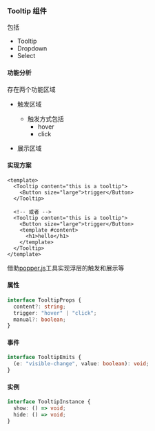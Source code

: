 ### Tooltip 组件

包括

- Tooltip
- Dropdown
- Select

#### 功能分析

存在两个功能区域

- 触发区域

  - 触发方式包括
    - hover
    - click

- 展示区域

#### 实现方案

```vue
<template>
  <Tooltip content="this is a tooltip">
    <Button size="large">trigger</Button>
  </Tooltip>

  <!-- 或者 -->
  <Tooltip content="this is a tooltip">
    <Button size="large">trigger</Button>
    <template #content>
      <h1>hello</h1>
    </template>
  </Tooltip>
</template>
```

借助[popper.js](https://popper.js.org/)工具实现浮层的触发和展示等

#### 属性

```ts
interface TooltipProps {
  content?: string;
  trigger: "hover" | "click";
  manual?: boolean;
}
```

#### 事件

```ts
interface TooltipEmits {
  (e: "visible-change", value: boolean): void;
}
```

#### 实例

```ts
interface TooltipInstance {
  show: () => void;
  hide: () => void;
}
```
